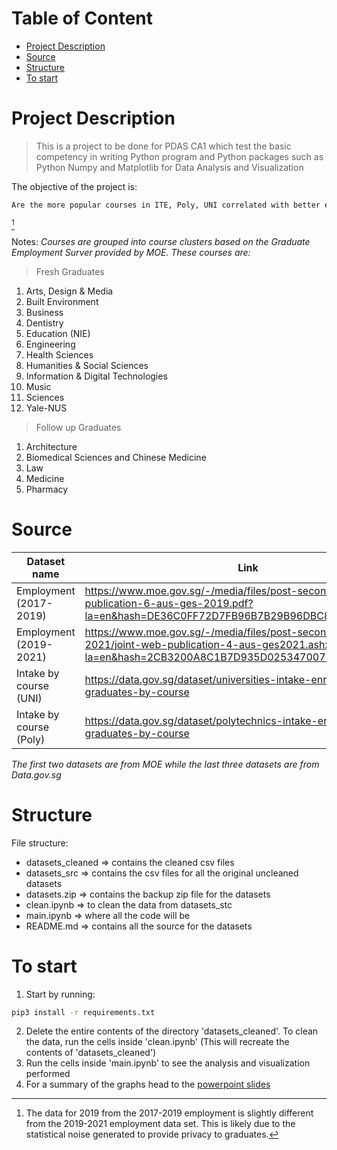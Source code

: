 <!-- omit in toc -->
# Table of Content
- [Project Description](#project-description)
- [Source](#source)
- [Structure](#structure)
- [To start](#to-start)

# Project Description
> This is a project to be done for PDAS CA1 which test the basic competency in writing Python program and Python packages such as Python Numpy and Matplotlib for Data Analysis and Visualization

The objective of the project is:
```md
Are the more popular courses in ITE, Poly, UNI correlated with better employment opportunities?
```
[^1]

[^1]: The data for 2019 from the 2017-2019 employment is slightly different from the 2019-2021 employment data set. This is likely due to the statistical noise generated to provide privacy to graduates.

Notes: _Courses are grouped into course clusters based on the Graduate Employment Surver provided by MOE. These courses are:_

> Fresh Graduates
1. Arts, Design & Media
2. Built Environment
3. Business
4. Dentistry
5. Education (NIE)
6. Engineering
7. Health Sciences
8. Humanities & Social Sciences
9. Information & Digital Technologies
10. Music
11. Sciences
12. Yale-NUS

> Follow up Graduates
1. Architecture
2. Biomedical Sciences and Chinese Medicine
3. Law
4. Medicine
5. Pharmacy

# Source
|       Dataset name   | Link |
|----------------------|------|
| Employment (2017-2019) | https://www.moe.gov.sg/-/media/files/post-secondary/joint-web-publication-6-aus-ges-2019.pdf?la=en&hash=DE36C0FF72D7FB96B7B29B96DBC8D67D03A7B3C3|
| Employment (2019-2021) | https://www.moe.gov.sg/-/media/files/post-secondary/ges-2021/joint-web-publication-4-aus-ges2021.ashx?la=en&hash=2CB3200A8C1B7D935D0253470072DE82DDF49B42
| Intake by course (UNI) | https://data.gov.sg/dataset/universities-intake-enrolment-and-graduates-by-course|
| Intake by course (Poly) | https://data.gov.sg/dataset/polytechnics-intake-enrolment-and-graduates-by-course|

_The first two datasets are from MOE while the last three datasets are from Data.gov.sg_

# Structure
File structure:
- datasets_cleaned => contains the cleaned csv files
- datasets_src => contains the csv files for all the original uncleaned datasets
- datasets.zip => contains the backup zip file for the datasets
- clean.ipynb => to clean the data from datasets_stc 
- main.ipynb => where all the code will be
- README.md => contains all the source for the datasets

# To start

1. Start by running:
```bash
pip3 install -r requirements.txt
```
2. Delete the entire contents of the directory 'datasets_cleaned'. To clean the data, run the cells inside 'clean.ipynb' (This will recreate the contents of 'datasets_cleaned')
3. Run the cells inside 'main.ipynb' to see the analysis and visualization performed
4. For a summary of the graphs head to the [powerpoint slides](https://google.com)
